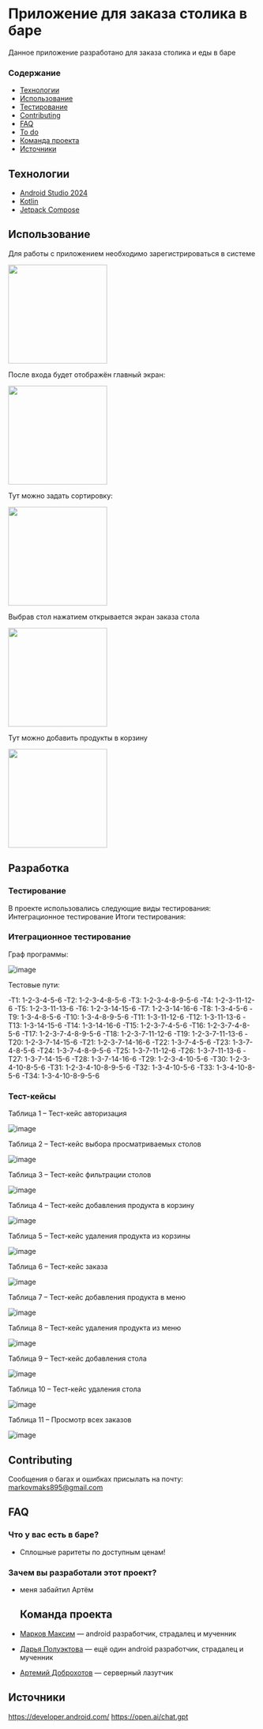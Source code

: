 # Приложение для заказа столика в баре
Данное приложение разработано для заказа столика и еды в баре
### Содержание
- [Технологии](##технологии)
- [Использование](#использование)
- [Тестирование](#тестирование)
- [Contributing](#contributing)
- [FAQ](#faq)
- [To do](#to-do)
- [Команда проекта](#команда-проекта)
- [Источники](#источники)

## Технологии
- [Android Studio 2024](https://developer.android.com/studio)
- [Kotlin](https://kotlinlang.org/)
- [Jetpack Compose](https://www.jetbrains.com/ru-ru/lp/compose-multiplatform/)

## Использование
Для работы с приложением необходимо зарегистрироваться в системе 

<img src="https://github.com/orderyoo/maximbar/assets/122743400/c00a649c-21fc-4380-8003-1731467b13ee" width="200" />

После входа будет отображён главный экран:

<img src="https://github.com/orderyoo/maximbar/assets/122743400/ca53c678-f629-4889-ba85-04838aa669c8" width="200" />


Тут можно задать сортировку:

<img src="https://github.com/orderyoo/maximbar/assets/122743400/5810cefa-0526-46e3-be09-9eb76badefd4" width="200" />


Выбрав стол нажатием открывается экран заказа стола

<img src="https://github.com/orderyoo/maximbar/assets/122743400/d69a91ab-9a6f-4d52-b601-cc5be4e8ab91" width="200" />


Тут можно добавить продукты в корзину

<img src="https://github.com/orderyoo/maximbar/assets/122743400/e7e3d0ec-daf4-491f-93e1-2c15da38d8ed" width="200" />

## Разработка
### Тестирование
В проекте использовались следующие виды тестирования: Интеграционное тестирование 
Итоги тестирования:
### Итеграционное тестирование 

Граф программы:

![image](https://github.com/PoluektovaDarya/maximbar-master/assets/123874713/c9eedc31-894c-4c75-948b-19c54742e5bd)

Тестовые пути:

-T1: 1-2-3-4-5-6 
-T2: 1-2-3-4-8-5-6 
-T3: 1-2-3-4-8-9-5-6 
-T4: 1-2-3-11-12-6 
-T5: 1-2-3-11-13-6 
-T6: 1-2-3-14-15-6 
-T7: 1-2-3-14-16-6 
-T8: 1-3-4-5-6 
-T9: 1-3-4-8-5-6 
-T10: 1-3-4-8-9-5-6 
-T11: 1-3-11-12-6 
-T12: 1-3-11-13-6 
-T13: 1-3-14-15-6 
-T14: 1-3-14-16-6 
-T15: 1-2-3-7-4-5-6 
-T16: 1-2-3-7-4-8-5-6 
-T17: 1-2-3-7-4-8-9-5-6 
-T18: 1-2-3-7-11-12-6 
-T19: 1-2-3-7-11-13-6 
-T20: 1-2-3-7-14-15-6 
-T21: 1-2-3-7-14-16-6 
-T22: 1-3-7-4-5-6 
-T23: 1-3-7-4-8-5-6 
-T24: 1-3-7-4-8-9-5-6 
-T25: 1-3-7-11-12-6 
-T26: 1-3-7-11-13-6 
-T27: 1-3-7-14-15-6 
-T28: 1-3-7-14-16-6 
-T29: 1-2-3-4-10-5-6 
-T30: 1-2-3-4-10-8-5-6 
-T31: 1-2-3-4-10-8-9-5-6 
-T32: 1-3-4-10-5-6 
-T33: 1-3-4-10-8-5-6 
-T34: 1-3-4-10-8-9-5-6

### Тест-кейсы
Таблица 1 – Тест-кейс авторизация 

![image](https://github.com/PoluektovaDarya/maximbar-master/assets/123874713/6b5e6c0b-d02d-443c-81f2-74fd557f5c70)

Таблица 2 – Тест-кейс выбора просматриваемых столов

![image](https://github.com/PoluektovaDarya/maximbar-master/assets/123874713/fbe9f944-f9e1-4153-ad13-c547e545f6dc)

Таблица 3 – Тест-кейс фильтрации столов

![image](https://github.com/PoluektovaDarya/maximbar-master/assets/123874713/5af42a71-983a-4bd5-bfad-534028b89053)

Таблица 4 – Тест-кейс добавления продукта в корзину

![image](https://github.com/PoluektovaDarya/maximbar-master/assets/123874713/a6c017bb-bc69-4df9-b67b-1f89a9ef429b)

Таблица 5 – Тест-кейс удаления продукта из корзины

![image](https://github.com/PoluektovaDarya/maximbar-master/assets/123874713/1fa9d73c-4ee7-4fab-8c59-f2106a082466)

Таблица 6 – Тест-кейс заказа

![image](https://github.com/PoluektovaDarya/maximbar-master/assets/123874713/f60592c5-e27a-4012-b063-c6d505fba764)

Таблица 7 – Тест-кейс добавления продукта в меню

![image](https://github.com/PoluektovaDarya/maximbar-master/assets/123874713/db5f07f2-fe16-4b49-9580-2d4e62ffd07e)

Таблица 8 – Тест-кейс удаления продукта из меню

![image](https://github.com/PoluektovaDarya/maximbar-master/assets/123874713/83e73470-e492-4301-91b2-6ebbe74cc819)

Таблица 9 – Тест-кейс добавления стола

![image](https://github.com/PoluektovaDarya/maximbar-master/assets/123874713/3b0765cc-29fb-40ec-acb3-b18256ae0455)

Таблица 10 – Тест-кейс удаления стола

![image](https://github.com/PoluektovaDarya/maximbar-master/assets/123874713/87169d0e-9387-4a6f-a787-1001836580f6)

Таблица 11 – Просмотр всех заказов

![image](https://github.com/PoluektovaDarya/maximbar-master/assets/123874713/bc1cada9-11bb-4616-9ce4-e02a51d2d286)


## Contributing
Сообщения о багах и ошибках присылать на почту: markovmaks895@gmail.com

## FAQ 
### Что у вас есть в баре?
- Сплошные раритеты по доступным ценам!
### Зачем вы разработали этот проект?
- меня забайтил Артём

  ## Команда проекта
- [Марков Максим](https://t.me/order_yo) — android разработчик, страдалец и мученник
- [Дарья Полуэктова](https://t.me/Sychugun) — ещё один android разработчик, страдалец и мученник
- [Артемий Доброхотов](https://t.me/ArtikDemonik) — серверный лазутчик

## Источники 

https://developer.android.com/
https://open.ai/chat.gpt
